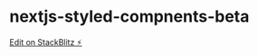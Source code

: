 # nextjs-styled-compnents-beta

[Edit on StackBlitz ⚡️](https://stackblitz.com/edit/nextjs-styled-compnents-beta)